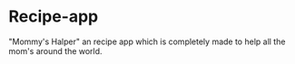 # Recipe-app
"Mommy's Halper" an recipe app which is completely made to help all the mom's around the world. 
